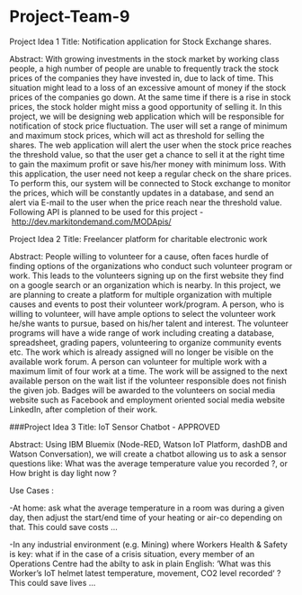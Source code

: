 # Project-Team-9

Project Idea 1
Title:
Notification application for Stock Exchange shares. 

Abstract:
With growing investments in the stock market by working class people, a high number of people are unable to frequently track the stock prices of the companies they have invested in, due to lack of time. This situation might lead to a loss of an excessive amount of money if the stock prices of the companies go down. At the same time if there is a rise in stock prices, the stock holder might miss a good opportunity of selling it. In this project, we will be designing web application which will be responsible for notification of stock price fluctuation. The user will set a range of minimum and maximum stock prices, which will act as threshold for selling the shares. The web application will alert the user when the stock price reaches the threshold value, so that the user get a chance to sell it at the right time to gain the maximum profit or save his/her money with minimum loss. With this application, the user need not keep a regular check on the share prices. To perform this, our system will be connected to Stock exchange to monitor the prices, which will be constantly updates in a database, and send an alert via E-mail to the user when the price reach near the threshold value.
Following API is planned to be used for this project - http://dev.markitondemand.com/MODApis/

Project Idea 2
Title:
Freelancer platform for charitable electronic work

Abstract: 
People willing to volunteer for a cause, often faces hurdle of finding options of the organizations who conduct such volunteer program or work. This leads to the volunteers signing up on the first website they find on a google search or an organization which is nearby. In this project, we are planning to create a platform for multiple organization with multiple causes and events to post their volunteer work/program. A person, who is willing to volunteer, will have ample options to select the volunteer work he/she wants to pursue, based on his/her talent and interest. The volunteer programs will have a wide range of work including creating a database, spreadsheet, grading papers, volunteering to organize community events etc. The work which is already assigned will no longer be visible on the available work forum. A person can volunteer for multiple work with a maximum limit of four work at a time. The work will be assigned to the next available person on the wait list if the volunteer responsible does not finish the given job. Badges will be awarded to the volunteers on social media website such as Facebook and employment oriented social media website LinkedIn, after completion of their work. 

###Project Idea 3 Title: IoT Sensor Chatbot - APPROVED

Abstract:
Using IBM Bluemix (Node-RED, Watson IoT Platform, dashDB and Watson Conversation), we will create a chatbot allowing us to ask a sensor questions like: What was the average temperature value you recorded ?, or How bright is day light now ? 

Use Cases :

-At home: ask what the average temperature in a room was during a given day, then adjust the start/end time of your heating or air-co depending on that. This could save costs …

-In any industrial environment (e.g. Mining) where Workers Health & Safety is key: what if in the case of a crisis situation, every member of an Operations Centre had the abilty to ask in plain English: ‘What was this Worker’s IoT helmet latest temperature, movement, CO2 level recorded‘ ? This could save lives … 
